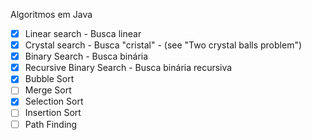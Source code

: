 Algoritmos em Java

- [X] Linear search - Busca linear
- [X] Crystal search - Busca "cristal" - (see "Two crystal balls problem")
- [X] Binary Search - Busca binária
- [X] Recursive Binary Search - Busca binária recursiva
- [X] Bubble Sort
- [ ] Merge Sort
- [X] Selection Sort
- [ ] Insertion Sort
- [ ] Path Finding
